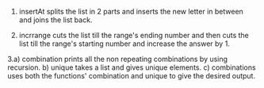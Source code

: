 1. insertAt splits the list in 2 parts and inserts the new letter in between and joins the list back.

2. incrrange cuts the list till the range's ending number and then cuts the list till the range's starting number and increase the answer by 1.

3.a) combination prints all the non repeating combinations by using recursion.
  b) unique takes a list and gives unique elements.
  c) combinations uses both the functions' combination and unique to give the desired output.

